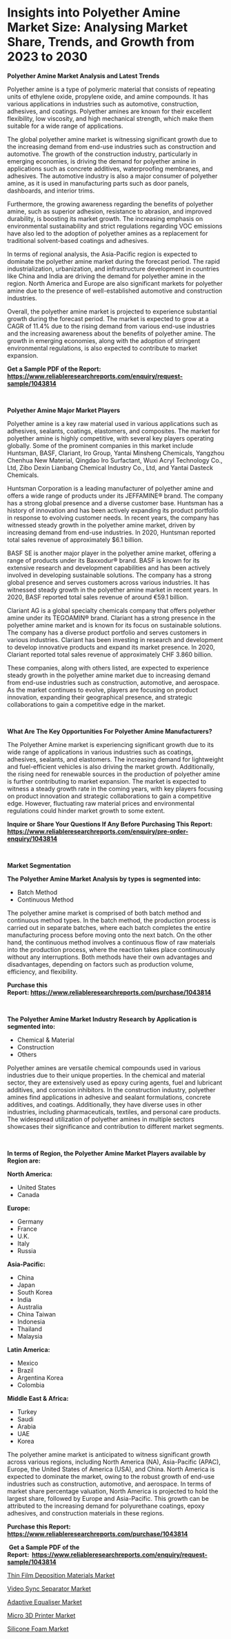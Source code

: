 <p><h1>Insights into Polyether Amine Market Size: Analysing Market Share, Trends, and Growth from 2023 to 2030</h1></p><p><strong>Polyether Amine Market Analysis and Latest Trends</strong></p>
<p><p>Polyether amine is a type of polymeric material that consists of repeating units of ethylene oxide, propylene oxide, and amine compounds. It has various applications in industries such as automotive, construction, adhesives, and coatings. Polyether amines are known for their excellent flexibility, low viscosity, and high mechanical strength, which make them suitable for a wide range of applications.</p><p>The global polyether amine market is witnessing significant growth due to the increasing demand from end-use industries such as construction and automotive. The growth of the construction industry, particularly in emerging economies, is driving the demand for polyether amine in applications such as concrete additives, waterproofing membranes, and adhesives. The automotive industry is also a major consumer of polyether amine, as it is used in manufacturing parts such as door panels, dashboards, and interior trims.</p><p>Furthermore, the growing awareness regarding the benefits of polyether amine, such as superior adhesion, resistance to abrasion, and improved durability, is boosting its market growth. The increasing emphasis on environmental sustainability and strict regulations regarding VOC emissions have also led to the adoption of polyether amines as a replacement for traditional solvent-based coatings and adhesives.</p><p>In terms of regional analysis, the Asia-Pacific region is expected to dominate the polyether amine market during the forecast period. The rapid industrialization, urbanization, and infrastructure development in countries like China and India are driving the demand for polyether amine in the region. North America and Europe are also significant markets for polyether amine due to the presence of well-established automotive and construction industries.</p><p>Overall, the polyether amine market is projected to experience substantial growth during the forecast period. The market is expected to grow at a CAGR of 11.4% due to the rising demand from various end-use industries and the increasing awareness about the benefits of polyether amine. The growth in emerging economies, along with the adoption of stringent environmental regulations, is also expected to contribute to market expansion.</p></p>
<p><strong>Get a Sample PDF of the Report:&nbsp; <a href="https://www.reliableresearchreports.com/enquiry/request-sample/1043814">https://www.reliableresearchreports.com/enquiry/request-sample/1043814</a></strong></p>
<p>&nbsp;</p>
<p><strong>Polyether Amine Major Market Players</strong></p>
<p><p>Polyether amine is a key raw material used in various applications such as adhesives, sealants, coatings, elastomers, and composites. The market for polyether amine is highly competitive, with several key players operating globally. Some of the prominent companies in this market include Huntsman, BASF, Clariant, Iro Group, Yantai Minsheng Chemicals, Yangzhou Chenhua New Material, Qingdao Iro Surfactant, Wuxi Acryl Technology Co., Ltd, Zibo Dexin Lianbang Chemical Industry Co., Ltd, and Yantai Dasteck Chemicals. </p><p>Huntsman Corporation is a leading manufacturer of polyether amine and offers a wide range of products under its JEFFAMINE® brand. The company has a strong global presence and a diverse customer base. Huntsman has a history of innovation and has been actively expanding its product portfolio in response to evolving customer needs. In recent years, the company has witnessed steady growth in the polyether amine market, driven by increasing demand from end-use industries. In 2020, Huntsman reported total sales revenue of approximately $6.1 billion.</p><p>BASF SE is another major player in the polyether amine market, offering a range of products under its Baxxodur® brand. BASF is known for its extensive research and development capabilities and has been actively involved in developing sustainable solutions. The company has a strong global presence and serves customers across various industries. It has witnessed steady growth in the polyether amine market in recent years. In 2020, BASF reported total sales revenue of around €59.1 billion.</p><p>Clariant AG is a global specialty chemicals company that offers polyether amine under its TEGOAMIN® brand. Clariant has a strong presence in the polyether amine market and is known for its focus on sustainable solutions. The company has a diverse product portfolio and serves customers in various industries. Clariant has been investing in research and development to develop innovative products and expand its market presence. In 2020, Clariant reported total sales revenue of approximately CHF 3.860 billion.</p><p>These companies, along with others listed, are expected to experience steady growth in the polyether amine market due to increasing demand from end-use industries such as construction, automotive, and aerospace. As the market continues to evolve, players are focusing on product innovation, expanding their geographical presence, and strategic collaborations to gain a competitive edge in the market.</p></p>
<p>&nbsp;</p>
<p><strong>What Are The Key Opportunities For Polyether Amine Manufacturers?</strong></p>
<p><p>The Polyether Amine market is experiencing significant growth due to its wide range of applications in various industries such as coatings, adhesives, sealants, and elastomers. The increasing demand for lightweight and fuel-efficient vehicles is also driving the market growth. Additionally, the rising need for renewable sources in the production of polyether amine is further contributing to market expansion. The market is expected to witness a steady growth rate in the coming years, with key players focusing on product innovation and strategic collaborations to gain a competitive edge. However, fluctuating raw material prices and environmental regulations could hinder market growth to some extent.</p></p>
<p><strong>Inquire or Share Your Questions If Any Before Purchasing This Report: <a href="https://www.reliableresearchreports.com/enquiry/pre-order-enquiry/1043814">https://www.reliableresearchreports.com/enquiry/pre-order-enquiry/1043814</a></strong></p>
<p>&nbsp;</p>
<p><strong>Market Segmentation</strong></p>
<p><strong>The Polyether Amine Market Analysis by types is segmented into:</strong></p>
<p><ul><li>Batch Method</li><li>Continuous Method</li></ul></p>
<p><p>The polyether amine market is comprised of both batch method and continuous method types. In the batch method, the production process is carried out in separate batches, where each batch completes the entire manufacturing process before moving onto the next batch. On the other hand, the continuous method involves a continuous flow of raw materials into the production process, where the reaction takes place continuously without any interruptions. Both methods have their own advantages and disadvantages, depending on factors such as production volume, efficiency, and flexibility.</p></p>
<p><strong>Purchase this Report:&nbsp;<a href="https://www.reliableresearchreports.com/purchase/1043814">https://www.reliableresearchreports.com/purchase/1043814</a></strong></p>
<p>&nbsp;</p>
<p><strong>The Polyether Amine Market Industry Research by Application is segmented into:</strong></p>
<p><ul><li>Chemical & Material</li><li>Construction</li><li>Others</li></ul></p>
<p><p>Polyether amines are versatile chemical compounds used in various industries due to their unique properties. In the chemical and material sector, they are extensively used as epoxy curing agents, fuel and lubricant additives, and corrosion inhibitors. In the construction industry, polyether amines find applications in adhesive and sealant formulations, concrete additives, and coatings. Additionally, they have diverse uses in other industries, including pharmaceuticals, textiles, and personal care products. The widespread utilization of polyether amines in multiple sectors showcases their significance and contribution to different market segments.</p></p>
<p>&nbsp;</p>
<p><strong>In terms of Region, the Polyether Amine Market Players available by Region are:</strong></p>
<p>
    <p> <strong> North America: </strong>
        <ul>
            <li>United States</li>
            <li>Canada</li>
        </ul>
        </p> 
    <p> <strong> Europe: </strong>
        <ul>
            <li>Germany</li>
            <li>France</li>
            <li>U.K.</li>
            <li>Italy</li>
            <li>Russia</li>
        </ul>
        </p> 
    <p> <strong> Asia-Pacific: </strong>
        <ul>
            <li>China</li>
            <li>Japan</li>
            <li>South Korea</li>
            <li>India</li>
            <li>Australia</li>
            <li>China Taiwan</li>
            <li>Indonesia</li>
            <li>Thailand</li>
            <li>Malaysia</li>
        </ul>
        </p> 
    <p> <strong> Latin America: </strong>
        <ul>
            <li>Mexico</li>
            <li>Brazil</li>
            <li>Argentina Korea</li>
            <li>Colombia</li>
        </ul>
        </p> 
    <p> <strong> Middle East & Africa: </strong>
        <ul>
            <li>Turkey</li>
            <li>Saudi</li>
            <li>Arabia</li>
            <li>UAE</li>
            <li>Korea</li>
        </ul>
    </p>
    </p>
<p><p>The polyether amine market is anticipated to witness significant growth across various regions, including North America (NA), Asia-Pacific (APAC), Europe, the United States of America (USA), and China. North America is expected to dominate the market, owing to the robust growth of end-use industries such as construction, automotive, and aerospace. In terms of market share percentage valuation, North America is projected to hold the largest share, followed by Europe and Asia-Pacific. This growth can be attributed to the increasing demand for polyurethane coatings, epoxy adhesives, and construction materials in these regions.</p></p>
<p><strong>Purchase this Report: <a href="https://www.reliableresearchreports.com/purchase/1043814">https://www.reliableresearchreports.com/purchase/1043814</a></strong></p>
<p>&nbsp;<strong>Get a Sample PDF of the Report:&nbsp;&nbsp;<a href="https://www.reliableresearchreports.com/enquiry/request-sample/1043814">https://www.reliableresearchreports.com/enquiry/request-sample/1043814</a></strong></p>
<p><strong></strong></p>
<p><p><a href="https://github.com/Chiragrp22/Market-Research-Report-List-1/blob/main/thin-film-deposition-materials-market.md">Thin Film Deposition Materials Market</a></p><p><a href="https://medium.com/@katlynbauch/video-sync-separator-market-size-cagr-trends-2024-2030-fdb5d39bfd22">Video Sync Separator Market</a></p><p><a href="https://medium.com/@soloncarter2662/adaptive-equaliser-market-outlook-industry-overview-and-forecast-2023-to-2030-f97403b8f383">Adaptive Equaliser Market</a></p><p><a href="https://medium.com/@ransomjohns101/micro-3d-printer-market-the-key-to-successful-business-strategy-forecast-till-2030-7a79ed1690be">Micro 3D Printer Market</a></p><p><a href="https://github.com/Chiragrp23/Market-Research-Report-List-1/blob/main/silicone-foam-market.md">Silicone Foam Market</a></p></p>